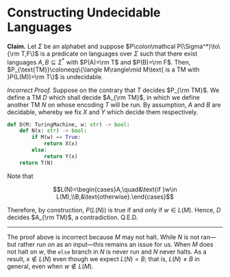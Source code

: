 # Constructing Undecidable Languages

**Claim.** Let $`\Sigma`$ be an alphabet and suppose $`P\colon\mathcal P(\Sigma^*)\to\{\rm T,F\}`$ is a predicate on languages over $\Sigma$ such that there exist languages $A,B\subseteq\Sigma^*$ with $P(A)=\rm T$ and $P(B)=\rm F$. Then, $`P_{\text{TM}}\coloneqq\{\langle M\rangle\mid M\text{ is a TM with }P(L(M))=\rm T\}`$ is undecidable.

*Incorrect Proof.* Suppose on the contrary that $T$ decides $P_{\rm TM}$. We define a TM $D$ which shall decide $A_{\rm TM}$, in which we define another TM $N$ on whose encoding $T$ will be run. By assumption, $A$ and $B$ are decidable, whereby we fix $X$ and $Y$ which decide them respectively.
```python
def D(M: TuringMachine, w: str) -> bool:
    def N(x: str) -> bool:
        if M(w) == True:
            return X(x)
        else:
            return Y(x)
    return T(N)
```
Note that
```math
L(N)=\begin{cases}A,\quad&\text{if }w\in L(M),\\B,&\text{otherwise}.\end{cases}
```
Therefore, by construction, $P(L(N))$ is true if and only if $w\in L(M)$. Hence, $D$ decides $A_{\rm TM}$, a contradiction. Q.E.D.

---

The proof above is incorrect because $M$ may not halt. While $N$ is not ran—but rather *run on* as an input—this remains an issue for us. When $M$ does not halt on $w$, the `else` branch in $N$ is never run and $N$ never halts. As a result, $x\notin L(N)$ even though we expect $L(N)=B$; that is, $L(N)\ne B$ in general, even when $w\notin L(M)$.
